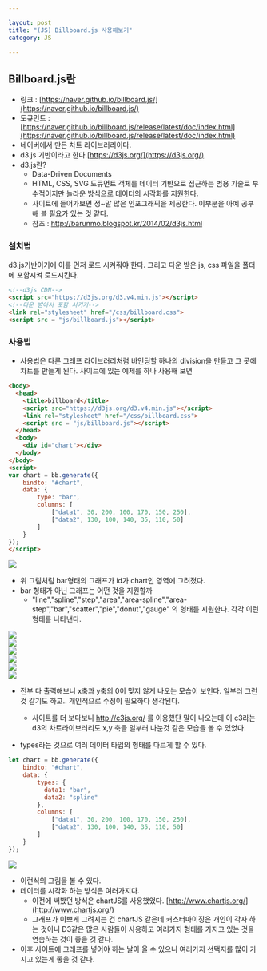 ```yaml
---

layout: post
title: "(JS) Billboard.js 사용해보기"
category: JS

---
```


## Billboard.js란
* 링크 : [https://naver.github.io/billboard.js/](https://naver.github.io/billboard.js/)
* 도큐먼트 : [https://naver.github.io/billboard.js/release/latest/doc/index.html](https://naver.github.io/billboard.js/release/latest/doc/index.html)
* 네이버에서 만든 차트 라이브러리이다.
* d3.js 기반이라고 한다.[https://d3js.org/](https://d3js.org/)
* d3.js란?
    * Data-Driven Documents
    * HTML, CSS, SVG 도큐먼트 객체를 데이터 기반으로 접근하는 범용 기술로 부수적이지만 놀라운 방식으로 데이터의 시각화를 지원한다.
    * 사이트에 들어가보면 정~말 많은 인포그래픽을 제공한다. 이부분을 아예 공부해 볼 필요가 있는 것 같다.
    * 참조 : http://barunmo.blogspot.kr/2014/02/d3js.html


### 설치법
d3.js기반이기에 이를 먼저 로드 시켜줘야 한다. 그리고 다운 받은 js, css 파일을 폴더에 포함시켜 로드시킨다.

```html
<!--d3js CDN-->
<script src="https://d3js.org/d3.v4.min.js"></script>
<!--다운 받아서 포함 시키기-->
<link rel="stylesheet" href="/css/billboard.css">
<script src = "js/billboard.js"></script>
```


### 사용법
* 사용법은 다른 그래프 라이브러리처럼 바인딩할 하나의 division을 만들고 그 곳에 차트를 만들게 된다. 사이트에 있는 예제를 하나 사용해 보면

```html
<body>
  <head>
    <title>billboard</title>
    <script src="https://d3js.org/d3.v4.min.js"></script>
    <link rel="stylesheet" href="/css/billboard.css">
    <script src = "js/billboard.js"></script>
  </head>
  <body>
    <div id="chart"></div>
  </body>
</body>
<script>
var chart = bb.generate({
    bindto: "#chart",
    data: {
        type: "bar",
        columns: [
            ["data1", 30, 200, 100, 170, 150, 250],
            ["data2", 130, 100, 140, 35, 110, 50]
        ]
    }
});
</script>
```

<img src = '/post_img/201706/23/1.png'/><br/>
* 위 그림처럼 bar형태의 그래프가 id가 chart인 영역에 그려졌다.
* bar 형태가 아닌 그래프는 어떤 것을 지원할까
    * "line","spline","step","area","area-spline","area-step","bar","scatter","pie","donut","gauge" 의 형태를 지원한다. 각각 이런 형태를 나타낸다.

<img src = '/post_img/201706/23/2.png'/><br/>
<img src = '/post_img/201706/23/3.png'/><br/>
<img src = '/post_img/201706/23/4.png'/><br/>
<img src = '/post_img/201706/23/5.png'/><br/>
<img src = '/post_img/201706/23/6.png'/><br/>
<img src = '/post_img/201706/23/7.png'/><br/>

* 전부 다 출력해보니 x축과 y축의 0이 맞지 않게 나오는 모습이 보인다. 일부러 그런 것 같기도 하고.. 개인적으로 수정이 필요하다 생각된다.
    * 사이트를 더 보다보니 http://c3js.org/ 를 이용했단 말이 나오는데 이 c3라는 d3의 차트라이브러리도 x,y 축을 일부러 나눈것 같은 모습을 볼 수 있었다.

* types라는 것으로 여러 데이터 타입의 형태를 다르게 할 수 있다.

```javascript
let chart = bb.generate({
    bindto: "#chart",
    data: {
        types: {
          data1: "bar",
          data2: "spline"
        },
        columns: [
            ["data1", 30, 200, 100, 170, 150, 250],
            ["data2", 130, 100, 140, 35, 110, 50]
        ]
    }
});
```

<img src = '/post_img/201706/23/8.png'/><br/>
* 이런식의 그림을 볼 수 있다.
* 데이터를 시각화 하는 방식은 여러가지다.
    * 이전에 써봤던 방식은 chartJS를 사용했었다.  [http://www.chartjs.org/](http://www.chartjs.org/)
    * 그래프가 이쁘게 그려지는 건 chartJS 같은데 커스터마이징은 개인이 각자 하는 것이니 D3같은 많은 사람들이 사용하고 여러가지 형태를 가지고 있는 것을 연습하는 것이 좋을 것 같다.
* 이후 사이트에 그래프를 넣어야 하는 날이 올 수 있으니 여러가지 선택지를 많이 가지고 있는게 좋을 것 같다.



<br/><br/>
